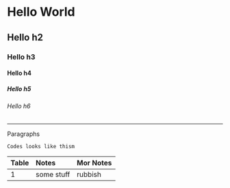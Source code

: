 # Hello World

## Hello h2 

### Hello h3 

#### Hello h4 

##### Hello h5 

###### Hello h6 

---

Paragraphs 

```
Codes looks like thism
```

|Table | Notes | Mor Notes|
|:---|:---|:---|
| 1 | some stuff | rubbish |


